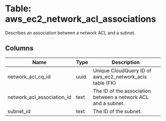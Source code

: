 
# Table: aws_ec2_network_acl_associations
Describes an association between a network ACL and a subnet.
## Columns
| Name        | Type           | Description  |
| ------------- | ------------- | -----  |
|network_acl_cq_id|uuid|Unique CloudQuery ID of aws_ec2_network_acls table (FK)|
|network_acl_association_id|text|The ID of the association between a network ACL and a subnet.|
|subnet_id|text|The ID of the subnet.|
